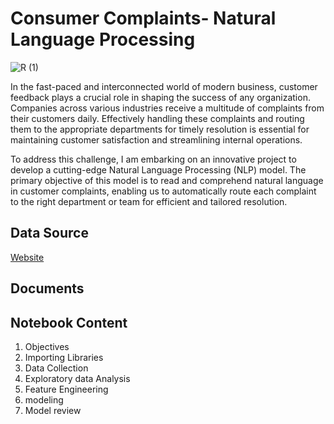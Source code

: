 # Consumer Complaints- Natural Language Processing
![R (1)](https://github.com/Tshifhumulo10/Consumer_Complaints_NLP/assets/115041717/0b44480f-ee3e-4844-a4fe-34cfa4891423)


In the fast-paced and interconnected world of modern business, customer feedback plays a crucial role in shaping the success of any organization. Companies across various industries receive a multitude of complaints from their customers daily. Effectively handling these complaints and routing them to the appropriate departments for timely resolution is essential for maintaining customer satisfaction and streamlining internal operations.

To address this challenge, I am embarking on an innovative project to develop a cutting-edge Natural Language Processing (NLP) model. The primary objective of this model is to read and comprehend natural language in customer complaints, enabling us to automatically route each complaint to the right department or team for efficient and tailored resolution. 

## Data Source

[Website](https://www.kaggle.com/datasets/shashwatwork/consume-complaints-dataset-fo-nlp)

## Documents

## Notebook Content

1. Objectives
2. Importing Libraries
3. Data Collection
4. Exploratory data Analysis
5. Feature Engineering
6. modeling
7. Model review
